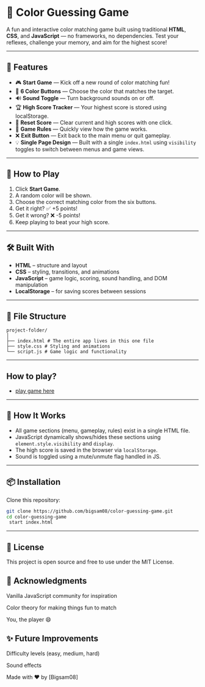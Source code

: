 # 🎨 Color Guessing Game

A fun and interactive color matching game built using traditional **HTML**, **CSS**, and **JavaScript** — no frameworks, no dependencies. Test your reflexes, challenge your memory, and aim for the highest score!

---

## 🚀 Features

- 🎮 **Start Game** — Kick off a new round of color matching fun!
- 🎯 **6 Color Buttons** — Choose the color that matches the target.
- 🔊 **Sound Toggle** — Turn background sounds on or off.
- 🏆 **High Score Tracker** — Your highest score is stored using localStorage.
- 🔁 **Reset Score** — Clear current and high scores with one click.
- 📜 **Game Rules** — Quickly view how the game works.
- ❌ **Exit Button** — Exit back to the main menu or quit gameplay.
- 💡 **Single Page Design** — Built with a single `index.html` using `visibility` toggles to switch between menus and game views.

---

## 🧠 How to Play

1. Click **Start Game**.
2. A random color will be shown.
3. Choose the correct matching color from the six buttons.
4. Get it right? ✅ +5 points!
5. Get it wrong? ❌ -5 points!
6. Keep playing to beat your high score.

---

## 🛠️ Built With

- **HTML** – structure and layout
- **CSS** – styling, transitions, and animations
- **JavaScript** – game logic, scoring, sound handling, and DOM manipulation
- **LocalStorage** – for saving scores between sessions

---

## 📁 File Structure

```script
project-folder/
│
├── index.html # The entire app lives in this one file
├── style.css # Styling and animations
└── script.js # Game logic and functionality
```

---

## How to play?

- [play game here](https://color-game-1nl8.onrender.com)

---

## 🧪 How It Works

- All game sections (menu, gameplay, rules) exist in a single HTML file.
- JavaScript dynamically shows/hides these sections using `element.style.visibility` and `display`.
- The high score is saved in the browser via `localStorage`.
- Sound is toggled using a mute/unmute flag handled in JS.

---

## 📦 Installation

Clone this repository:

```bash
git clone https://github.com/bigsam08/color-guessing-game.git
cd color-guessing-game
 start index.html

```

---

## 📄 License

This project is open source and free to use under the MIT License.

## 🙌 Acknowledgments

Vanilla JavaScript community for inspiration

Color theory for making things fun to match

You, the player 😄

## ✨ Future Improvements

Difficulty levels (easy, medium, hard)

Sound effects

Made with ❤️ by [Bigsam08]
